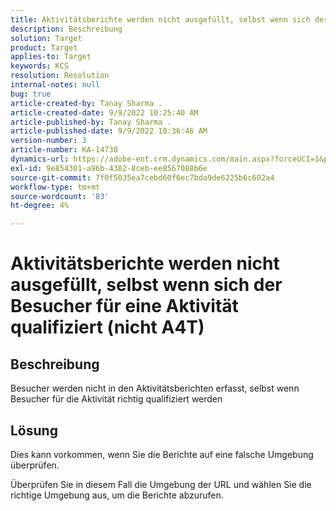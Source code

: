 ```yaml
---
title: Aktivitätsberichte werden nicht ausgefüllt, selbst wenn sich der Besucher für eine Aktivität qualifiziert (nicht A4T)
description: Beschreibung
solution: Target
product: Target
applies-to: Target
keywords: KCS
resolution: Resolution
internal-notes: null
bug: true
article-created-by: Tanay Sharma .
article-created-date: 9/9/2022 10:25:40 AM
article-published-by: Tanay Sharma .
article-published-date: 9/9/2022 10:36:46 AM
version-number: 3
article-number: KA-14738
dynamics-url: https://adobe-ent.crm.dynamics.com/main.aspx?forceUCI=1&pagetype=entityrecord&etn=knowledgearticle&id=20c1b4bc-2930-ed11-9db1-002248086735
exl-id: 9e854301-a96b-4382-8ceb-ee8567088b6e
source-git-commit: 7f0f5035ea7cebd60f6ec7bda9de6225b6c602a4
workflow-type: tm+mt
source-wordcount: '83'
ht-degree: 4%

---
```


# Aktivitätsberichte werden nicht ausgefüllt, selbst wenn sich der Besucher für eine Aktivität qualifiziert (nicht A4T)

## Beschreibung


Besucher werden nicht in den Aktivitätsberichten erfasst, selbst wenn Besucher für die Aktivität richtig qualifiziert werden


## Lösung


Dies kann vorkommen, wenn Sie die Berichte auf eine falsche Umgebung überprüfen.



Überprüfen Sie in diesem Fall die Umgebung der URL und wählen Sie die richtige Umgebung aus, um die Berichte abzurufen.
